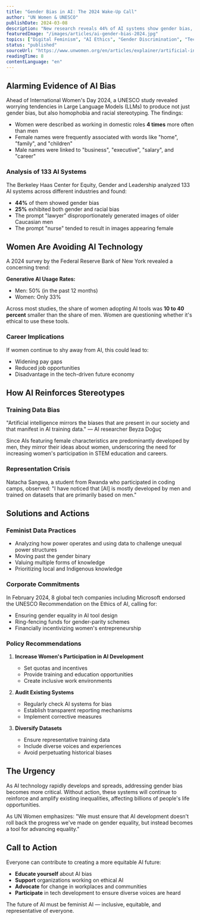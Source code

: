 ```yaml
---
title: "Gender Bias in AI: The 2024 Wake-Up Call"
author: "UN Women & UNESCO"
publishDate: 2024-03-08
description: "New research reveals 44% of AI systems show gender bias, while women's underrepresentation in tech is making it worse. From ChatGPT to image generators, AI is reinforcing harmful gender stereotypes."
featuredImage: "/images/articles/ai-gender-bias-2024.jpg"
topics: ["Digital Feminism", "AI Ethics", "Gender Discrimination", "Technology Critique", "Workplace Equality"]
status: "published"
sourceUrl: "https://www.unwomen.org/en/articles/explainer/artificial-intelligence-and-gender-equality"
readingTime: 8
contentLanguage: "en"
---
```


## Alarming Evidence of AI Bias

Ahead of International Women's Day 2024, a UNESCO study revealed worrying tendencies in Large Language Models (LLMs) to produce not just gender bias, but also homophobia and racial stereotyping. The findings:

- Women were described as working in domestic roles **4 times** more often than men
- Female names were frequently associated with words like "home", "family", and "children"
- Male names were linked to "business", "executive", "salary", and "career"

### Analysis of 133 AI Systems

The Berkeley Haas Center for Equity, Gender and Leadership analyzed 133 AI systems across different industries and found:
- **44%** of them showed gender bias
- **25%** exhibited both gender and racial bias
- The prompt "lawyer" disproportionately generated images of older Caucasian men
- The prompt "nurse" tended to result in images appearing female

## Women Are Avoiding AI Technology

A 2024 survey by the Federal Reserve Bank of New York revealed a concerning trend:

**Generative AI Usage Rates:**
- Men: 50% (in the past 12 months)
- Women: Only 33%

Across most studies, the share of women adopting AI tools was **10 to 40 percent** smaller than the share of men. Women are questioning whether it's ethical to use these tools.

### Career Implications

If women continue to shy away from AI, this could lead to:
- Widening pay gaps
- Reduced job opportunities
- Disadvantage in the tech-driven future economy

## How AI Reinforces Stereotypes

### Training Data Bias

"Artificial intelligence mirrors the biases that are present in our society and that manifest in AI training data." — AI researcher Beyza Doğuç

Since AIs featuring female characteristics are predominantly developed by men, they mirror their ideas about women, underscoring the need for increasing women's participation in STEM education and careers.

### Representation Crisis

Natacha Sangwa, a student from Rwanda who participated in coding camps, observed: "I have noticed that [AI] is mostly developed by men and trained on datasets that are primarily based on men."

## Solutions and Actions

### Feminist Data Practices

- Analyzing how power operates and using data to challenge unequal power structures
- Moving past the gender binary
- Valuing multiple forms of knowledge
- Prioritizing local and Indigenous knowledge

### Corporate Commitments

In February 2024, 8 global tech companies including Microsoft endorsed the UNESCO Recommendation on the Ethics of AI, calling for:
- Ensuring gender equality in AI tool design
- Ring-fencing funds for gender-parity schemes
- Financially incentivizing women's entrepreneurship

### Policy Recommendations

1. **Increase Women's Participation in AI Development**
   - Set quotas and incentives
   - Provide training and education opportunities
   - Create inclusive work environments

2. **Audit Existing Systems**
   - Regularly check AI systems for bias
   - Establish transparent reporting mechanisms
   - Implement corrective measures

3. **Diversify Datasets**
   - Ensure representative training data
   - Include diverse voices and experiences
   - Avoid perpetuating historical biases

## The Urgency

As AI technology rapidly develops and spreads, addressing gender bias becomes more critical. Without action, these systems will continue to reinforce and amplify existing inequalities, affecting billions of people's life opportunities.

As UN Women emphasizes: "We must ensure that AI development doesn't roll back the progress we've made on gender equality, but instead becomes a tool for advancing equality."

## Call to Action

Everyone can contribute to creating a more equitable AI future:
- **Educate yourself** about AI bias
- **Support** organizations working on ethical AI
- **Advocate** for change in workplaces and communities
- **Participate** in tech development to ensure diverse voices are heard

The future of AI must be feminist AI — inclusive, equitable, and representative of everyone.